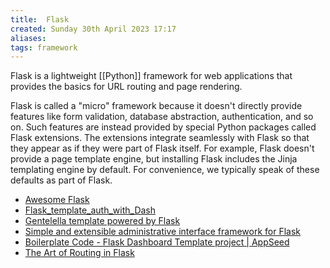 ```yaml
---
title:  Flask
created: Sunday 30th April 2023 17:17
aliases: 
tags: framework
---
```

Flask is a lightweight [[Python]] framework for web applications that provides the basics for URL routing and page rendering.

Flask is called a "micro" framework because it doesn't directly provide features like form validation, database abstraction, authentication, and so on. Such features are instead provided by special Python packages called Flask extensions. The extensions integrate seamlessly with Flask so that they appear as if they were part of Flask itself. For example, Flask doesn't provide a page template engine, but installing Flask includes the Jinja templating engine by default. For convenience, we typically speak of these defaults as part of Flask.

- [Awesome Flask](https://github.com/humiaozuzu/awesome-flask)
- [Flask_template_auth_with_Dash](https://github.com/jimmybow/Flask_template_auth_with_Dash)
- [Gentelella template powered by Flask](https://github.com/afourmy/flask-gentelella)
- [Simple and extensible administrative interface framework for Flask](https://github.com/flask-admin/flask-admin)
- [Boilerplate Code - Flask Dashboard Template project | AppSeed](https://github.com/app-generator/boilerplate-code-flask-dashboard)
- [The Art of Routing in Flask](https://hackersandslackers.com/flask-routes/)